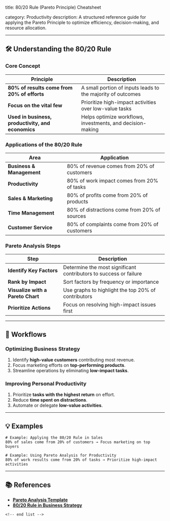 title: 80/20 Rule (Pareto Principle) Cheatsheet

category: Productivity
description: A structured reference guide for applying the Pareto Principle to optimize efficiency, decision-making, and resource allocation.

---

## 🛠️ Understanding the 80/20 Rule

### **Core Concept**

| Principle                                               | Description                                                 |
| ------------------------------------------------------- | ----------------------------------------------------------- |
| **80% of results come from 20% of efforts**       | A small portion of inputs leads to the majority of outcomes |
| **Focus on the vital few**                        | Prioritize high-impact activities over low-value tasks      |
| **Used in business, productivity, and economics** | Helps optimize workflows, investments, and decision-making  |

### **Applications of the 80/20 Rule**

| Area                            | Application                                  |
| ------------------------------- | -------------------------------------------- |
| **Business & Management** | 80% of revenue comes from 20% of customers   |
| **Productivity**          | 80% of work impact comes from 20% of tasks   |
| **Sales & Marketing**     | 80% of profits come from 20% of products     |
| **Time Management**       | 80% of distractions come from 20% of sources |
| **Customer Service**      | 80% of complaints come from 20% of customers |

### **Pareto Analysis Steps**

| Step                                    | Description                                                       |
| --------------------------------------- | ----------------------------------------------------------------- |
| **Identify Key Factors**          | Determine the most significant contributors to success or failure |
| **Rank by Impact**                | Sort factors by frequency or importance                           |
| **Visualize with a Pareto Chart** | Use graphs to highlight the top 20% of contributors               |
| **Prioritize Actions**            | Focus on resolving high-impact issues first                       |

---

## 🔄 Workflows

### **Optimizing Business Strategy**

1. Identify **high-value customers** contributing most revenue.
2. Focus marketing efforts on **top-performing products**.
3. Streamline operations by eliminating **low-impact tasks**.

### **Improving Personal Productivity**

1. Prioritize **tasks with the highest return** on effort.
2. Reduce **time spent on distractions**.
3. Automate or delegate **low-value activities**.

---

## 💡 Examples

```plaintext
# Example: Applying the 80/20 Rule in Sales
80% of sales come from 20% of customers → Focus marketing on top buyers  
```

```plaintext
# Example: Using Pareto Analysis for Productivity
80% of work results come from 20% of tasks → Prioritize high-impact activities  
```

---

## 📚 References

- **[Pareto Analysis Template](https://www.learnleansigma.com/template/pareto-80-20/)**
- **[80/20 Rule in Business Strategy](https://www.stakeholdermap.com/business-templates/pareto-analysis-template-excel.html)**

```
<!-- end list -->
```
